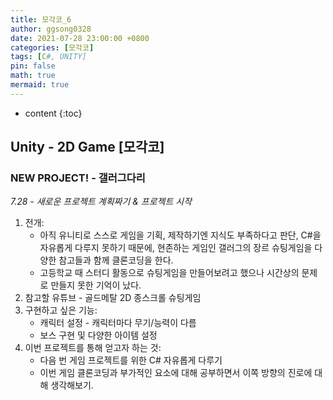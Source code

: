 ```yaml
---
title: 모각코_6
author: ggsong0328
date: 2021-07-28 23:00:00 +0800
categories: [모각코]
tags: [C#, UNITY]
pin: false
math: true
mermaid: true
---
```


* content
{:toc}

## Unity - 2D Game [모각코]
### NEW PROJECT! - 갤러그다리
*7.28 - 새로운 프로젝트 계획짜기 & 프로젝트 시작*
1. 전개:  
    - 아직 유니티로 스스로 게임을 기획, 제작하기엔 지식도 부족하다고 판단, C#을 자유롭게 다루지 못하기 때문에, 현존하는 게임인 갤러그의 장르 슈팅게임을 다양한 참고들과 함께 클론코딩을 한다.  
    - 고등학교 때 스터디 활동으로 슈팅게임을 만들어보려고 했으나 시간상의 문제로 만들지 못한 기억이 났다.  
2. 참고할 유튜브 - 골드메탈 2D 종스크롤 슈팅게임  
3. 구현하고 싶은 기능:  
    - 캐릭터 설정 - 캐릭터마다 무기/능력이 다름  
    - 보스 구현 및 다양한 아이템 설정  
4. 이번 프로젝트를 통해 얻고자 하는 것:  
    - 다음 번 게임 프로젝트를 위한 C# 자유롭게 다루기  
    - 이번 게임 클론코딩과 부가적인 요소에 대해 공부하면서 이쪽 방향의 진로에 대해 생각해보기.